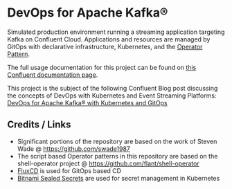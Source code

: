 # DevOps for Apache Kafka®

Simulated production environment running a streaming application targeting Kafka on Confluent Cloud. Applications and resources are managed by GitOps with declarative infrastructure, Kubernetes, and the [Operator Pattern](https://kubernetes.io/docs/concepts/extend-kubernetes/operator/).

The full usage documentation for this project can be found on [this Confluent documentation page](https://docs.confluent.io/current/tutorials/kafka-devops/index.html).

This project is the subject of the following Confluent Blog post discussing the concepts of DevOps with Kubernetes and Event Streaming Platforms: [DevOps for Apache Kafka® with Kubernetes and GitOps](https://www.confluent.io/blog/kafka-devops-with-confluent-kubernetes-and-gitops/)

## Credits / Links
* Significant portions of the repository are based on the work of Steven Wade @ https://github.com/swade1987
* The script based Operator patterns in this repository are based on the shell-operator project @ https://github.com/flant/shell-operator
* [FluxCD](https://github.com/fluxcd/flux) is used for GitOps based CD
* [Bitnami Sealed Secrets](https://github.com/bitnami-labs/sealed-secrets) are used for secret management in Kubernetes
